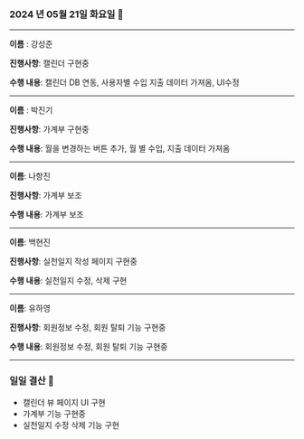 ### 2024 년 05월 21일 화요일 📆

---

**이름** : 강성준

**진행사항**: 캘린더 구현중 

**수행 내용**: 캘린더 DB 연동, 사용자별 수입 지출 데이터 가져옴, UI수정

---

**이름** : 박진기

**진행사항**: 가계부 구현중

**수행 내용**: 월을 변경하는 버튼 추가, 월 별 수입, 지출 데이터 가져옴 

---

**이름**: 나항진

**진행사항**: 가계부 보조

**수행 내용**: 가계부 보조

---

**이름**: 백현진

**진행사항**: 실천일지 작성 페이지 구현중

**수행 내용**: 실천일지 수정, 삭제 구현


---

**이름**: 유하영

**진행사항**: 회원정보 수정, 회원 탈퇴 기능 구현중

**수행 내용**: 회원정보 수정, 회원 탈퇴 기능 구현중

---

### 일일 결산 📝
- 캘린더 뷰 페이지 UI 구현
- 가계부 기능 구현중
- 실천일지 수정 삭제 기능 구현